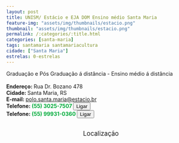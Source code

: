 ```yaml
---
layout: post
title: UNISM/ Estácio e EJA DOM Ensino médio Santa Maria
feature-img: "assets/img/thumbnails/estacio.png"
thumbnail: "assets/img/thumbnails/estacio.png"
permalink: /:categories/:title.html
categories: [santa-maria]
tags: santamaria santamariacultura
cidade: ["Santa Maria"]
estrelas: 0-estrelas
---
```

Graduação e Pós Graduação á distância - Ensino médio á distância<!-- more --><br />
 <br/>
<b>Endereço: </b>Rua Dr. Bozano 478<br />
<b>Cidade: </b>Santa Maria, RS<br />
<b>E-mail: </b>polo.santa.maria@estacio.br<br />
<b>Telefone: <span style="color: #00ab3a;">(55) 3025-7507</span> <a href="tel:5530257507"><button class="ligar">Ligar</button></a></b><br />
<b>Telefone: <span style="color: #00ab3a;">(55) 99931-0360</span> <a href="tel:55999310360"><button class="ligar">Ligar</button></a></b><br />
<br />
<style>
      #map {
        height: 400px;
        width: 100%;
       }
    </style>

<div style="font-size: larger; text-align: center;">
Localização</div>
<div id="map">
<script>
      function initMap() {
        var uluru = {lat: -29.6883675, lng: -53.8163607};
        var map = new google.maps.Map(document.getElementById('map'), {
          zoom: 17,
          center: uluru
        });
        var marker = new google.maps.Marker({
          position: uluru,
          map: map
        });
      }
    </script>
    <script async="" defer="" src="https://maps.googleapis.com/maps/api/js?key=AIzaSyDDc8SHLmOesJRaXCW0fZ2ST09W4s0ME5g&amp;callback=initMap">
    </script>
</div>
